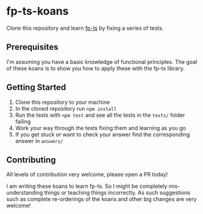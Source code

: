 # fp-ts-koans

Clone this repository and learn [fp-ts](https://github.com/gcanti/fp-ts) by fixing a series of tests. 

## Prerequisites 

I'm assuming you have a basic knowledge of functional principles. The goal of these koans is to show you how to apply these with the fp-ts library.

## Getting Started

1. Clone this repository to your machine
2. In the cloned repository run `npm install`
3. Run the tests with `npm test` and see all the tests in the `tests/` folder failing
4. Work your way through the tests fixing them and learning as you go
5. If you get stuck or want to check your answer find the corresponding answer in `answers/`


## Contributing

All levels of contribution very welcome, please open a PR today! 

I am writing these koans to learn fp-ts. So I might be completely mis-understanding things or teaching things incorrectly. As such suggestions such as complete re-orderings of the koans and other big changes are very welcome!
